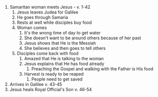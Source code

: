 1. Samaritan woman meets Jesus - v. 1-42
	1. Jesus leaves Judea for Galilee
	2. He goes through Samaria
	3. Rests at well while disciples buy food
	4. Woman comes
		1. It's the wrong time of day to get water
		2. She doesn't want to be around others because of her past
		3. Jesus shows that He is the Messiah
		4. She believes and then goes to tell others
	5. Disciples come back with food
		1. Amazed that He is talking to the woman
		2. Jesus explains that He has food already
			1. Preaching the Gospel and walking with the Father is His food
		3. Harvest is ready to be reaped
			1. People need to get saved
2. Arrives in Galilee v. 43-45
3. Jesus heals Royal Official's Son v. 46-54